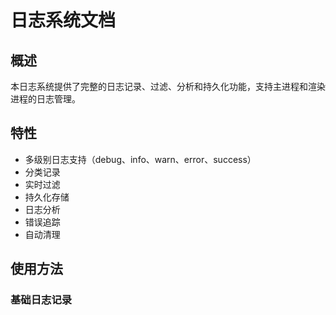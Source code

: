 # 日志系统文档

## 概述

本日志系统提供了完整的日志记录、过滤、分析和持久化功能，支持主进程和渲染进程的日志管理。

## 特性

- 多级别日志支持（debug、info、warn、error、success）
- 分类记录
- 实时过滤
- 持久化存储
- 日志分析
- 错误追踪
- 自动清理

## 使用方法

### 基础日志记录 